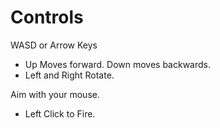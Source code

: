 # Controls
WASD or Arrow Keys 

- Up Moves forward. Down moves backwards.
- Left and Right Rotate.

Aim with your mouse.
- Left Click to Fire.
